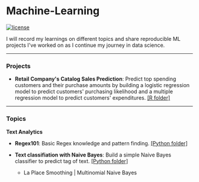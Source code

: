 # Machine-Learning
[![license](https://img.shields.io/github/license/mashape/apistatus.svg)](https://github.com/jchen0529/Machine-Learning/blob/master/LICENSE)

I will record my learnings on different topics and share reproducible ML projects I've worked on as I continue my journey in data science.

***

### Projects

* **Retail Company's Catalog Sales Prediction**: Predict top spending customers and their purchase amounts by building a logistic regression model to predict customers' purchasing likelihood and a multiple regression model to predict customers' expenditures. [[R folder]](https://github.com/jchen0529/Machine-Learning/tree/master/Projects/CatalogSalesPrediction)

***

### Topics

**Text Analytics**

* **Regex101**: Basic Regex knowledge and pattern finding. [[Python folder]](https://github.com/jchen0529/Machine-Learning/blob/master/Text%20Analytics/Regex101.ipynb)

* **Text classifiation with Naive Bayes**: Build a simple Naive Bayes classifier to predict tag of text. [[Python folder]](https://github.com/jchen0529/Machine-Learning/blob/master/Text%20Analytics/ClassifyTextWithNaiveBayes.ipynb)
	* La Place Smoothing | Multinomial Naive Bayes